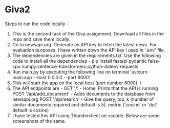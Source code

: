 # Giva2

Steps to run the code locally - 
1. This is the second task of the Giva assignment. Download all files in the repo and save them locally.
2. Go to newsapi.org. Generate an API key to fetch the latest news. For evaluation purposes, I have written down the API key I used in '.env' file.
3. The dependencies are given in the requirements.txt. Use the following code to install all the dependencies - pip install fastapi pydantic faiss-cpu numpy sentence-transformers python-dotenv requests
4. Run main.py by executing the following line on terminal 'uvicorn main:app --host 0.0.0.0 --port 8000'
5. This will start the app on the local host (port number 8000). \
6. The API endpoints are -
   GET '/' - Home. Prints that the API is running
   POST '/api/add_document' - Adds documents to the database from newsapi.org
   POST '/api/search' -  Give the query, top_k (number of similar documents required and defualt is 5), metric ('cosine' or 'dot': default is cosine)
7. I have tested this API using Thunderclient on vscode. Below are some screenshots of the same.

   

